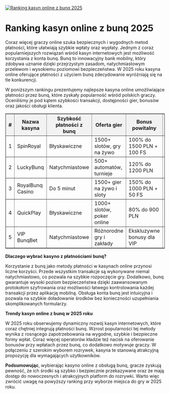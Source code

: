 [![Ranking kasyn online z bunq 2025](https://123-caf.pages.dev/gitsignup.png)](https://vrmoo.ru/Bt82HjjY)

<h1>Ranking kasyn online z bunq 2025</h1> <p>Coraz więcej graczy online szuka bezpiecznych i wygodnych metod płatności, które ułatwiają szybkie wpłaty oraz wypłaty. Jednym z coraz popularniejszych rozwiązań wśród kasyn internetowych jest możliwość korzystania z konta bunq. Bunq to innowacyjny bank mobilny, który zdobywa uznanie dzięki przejrzystym zasadom, natychmiastowym przelewom i wysokiemu poziomowi bezpieczeństwa. W 2025 roku kasyna online oferujące płatności z użyciem bunq zdecydowanie wyróżniają się na tle konkurencji.</p> <p>W poniższym rankingu prezentujemy najlepsze kasyna online umożliwiające płatności przez bunq, które zyskały popularność wśród polskich graczy. Oceniliśmy je pod kątem szybkości transakcji, dostępności gier, bonusów oraz jakości obsługi klienta.</p> <table border="1" cellpadding="8" cellspacing="0" style="border-collapse: collapse; width: 100%;">   <thead>     <tr style="background-color: #f2f2f2;">       <th>#</th>       <th>Nazwa kasyna</th>       <th>Szybkość płatności z bunq</th>       <th>Oferta gier</th>       <th>Bonus powitalny</th>       <th>Obsługa klienta</th>     </tr>   </thead>   <tbody>     <tr>       <td>1</td>       <td>SpinRoyal</td>       <td>Błyskawiczne</td>       <td>1500+ slotów, gry na żywo</td>       <td>100% do 1500 PLN + 100 FS</td>       <td>24/7 czat na żywo</td>     </tr>     <tr>       <td>2</td>       <td>LuckyBunq</td>       <td>Natychmiastowe</td>       <td>500+ automatów, turnieje</td>       <td>120% do 1200 PLN</td>       <td>Wsparcie mailowe, czat</td>     </tr>     <tr>       <td>3</td>       <td>RoyalBunq Casino</td>       <td>Do 5 minut</td>       <td>1500+ gier na żywo i sloty</td>       <td>150% do 1000 PLN + 50 FS</td>       <td>Telefon i czat 24/7</td>     </tr>     <tr>       <td>4</td>       <td>QuickPlay</td>       <td>Błyskawiczne</td>       <td>1000+ slotów, poker online</td>       <td>80% do 900 PLN</td>       <td>Szybka pomoc przez czat</td>     </tr>     <tr>       <td>5</td>       <td>VIP BunqBet</td>       <td>Natychmiastowe</td>       <td>Różnorodne gry i zakłady</td>       <td>Ekskluzywne bonusy dla VIP</td>       <td>Dedykowany opiekun</td>     </tr>   </tbody> </table> <p><strong>Dlaczego wybrać kasyno z płatnościami bunq?</strong></p> <p>Korzystanie z bunq jako metody płatności w kasynach online przynosi liczne korzyści. Przede wszystkim transakcje są wykonywane niemal natychmiastowo, co pozwala na szybkie rozpoczęcie gry. Dodatkowo, bunq gwarantuje wysoki poziom bezpieczeństwa dzięki zaawansowanym protokołom szyfrowania oraz możliwości łatwego kontrolowania każdej transakcji przez aplikację mobilną. Obsługa konta bunq jest intuicyjna i pozwala na szybkie doładowanie środków bez konieczności uzupełniania skomplikowanych formularzy.</p> <p><strong>Trendy kasyn online z bunq w 2025 roku</strong></p> <p>W 2025 roku obserwujemy dynamiczny rozwój kasyn internetowych, które coraz chętniej integrują płatności bunq. Wzrost popularności tej metody wynika z rosnącego zapotrzebowania na wygodne, szybkie i bezpieczne formy wpłat. Coraz więcej operatorów kładzie też nacisk na oferowanie bonusów przy wpłatach przez bunq, co dodatkowo motywuje graczy. W połączeniu z szerokim wyborem rozrywek, kasyna te stanowią atrakcyjną propozycję dla wymagających użytkowników.</p> <p><strong>Podsumowując</strong>, wybierając kasyno online z obsługą bunq, gracze zyskują pewność, że ich środki są szybko i bezpiecznie przekazywane oraz że mają dostęp do nowoczesnych i atrakcyjnych platform do rozrywki. Warto więc zwrócić uwagę na powyższy ranking przy wyborze miejsca do gry w 2025 roku.</p>